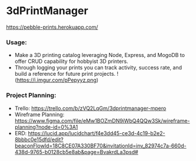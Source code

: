 # 3dPrintManager

https://pebble-prints.herokuapp.com/

### Usage:
- Make a 3D printing catalog leveraging Node, Express, and MogoDB to offer CRUD capability for hobbyist 3D printers.
- Through logging your prints you can track activity, success rate, and build a reference for future print projects.
!(https://i.imgur.com/pPepyyz.png)

### Project Planning:
- Trello: https://trello.com/b/zVQ2LqGm/3dprintmanager-mpero
- Wireframe Planning: https://www.figma.com/file/eMw1BOZmDN9iWbQ4QQw3Sk/wireframe-planning?node-id=0%3A1
- ERD: https://lucid.app/lucidchart/f4e3dd45-ce3d-4c19-b2e2-8bbbc0e15dfd/edit?beaconFlowId=18C8CE07A330BF70&invitationId=inv_82974c7a-660d-438d-9765-b0128cb5e8ab&page=BvakrdLa3psd#
